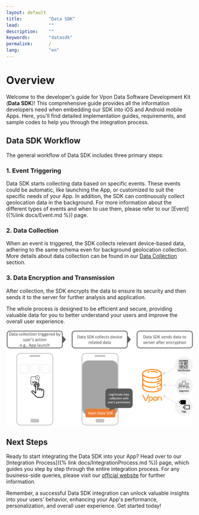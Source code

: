 ```yaml
---
layout: default
title:          "Data SDK"
lead:           ""
description:    ""
keywords:       "datasdk"
permalink:      /
lang:           "en"
---
```


# Overview

Welcome to the developer's guide for Vpon Data Software Development Kit (**Data SDK**)! This comprehensive guide provides all the information developers need when embedding our SDK into iOS and Android mobile Apps. Here, you'll find detailed implementation guides, requirements, and sample codes to help you through the integration process.

## Data SDK Workflow

The general workflow of Data SDK includes three primary steps:

### 1. Event Triggering
Data SDK starts collecting data based on specific events. These events could be automatic, like launching the App, or customized to suit the specific needs of your App. In addition, the SDK can continuously collect geolocation data in the background. For more information about the different types of events and when to use them, please refer to our [Event]({%link docs/Event.md %}) page.

### 2. Data Collection
When an event is triggered, the SDK collects relevant device-based data, adhering to the same schema even for background geolocation collection. More details about data collection can be found in our [Data Collection](https://datasdk.vpon.com/introduction/data-collection) section.

### 3. Data Encryption and Transmission
After collection, the SDK encrypts the data to ensure its security and then sends it to the server for further analysis and application.

The whole process is designed to be efficient and secure, providing valuable data for you to better understand your users and improve the overall user experience.

![](/docs/images/Overview.png) 

## Next Steps

Ready to start integrating the Data SDK into your App? Head over to our 
[Integration Process]({% link docs/IntegrationProcess.md %}) page, which guides you step by step through the entire integration process. For any business-side queries, please visit our [official website][1] for further information.

Remember, a successful Data SDK integration can unlock valuable insights into your users' behavior, enhancing your App's performance, personalization, and overall user experience. Get started today!

[1]: https://datasdk.vpon.com/